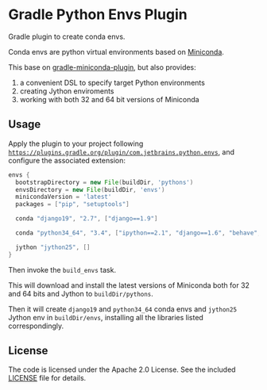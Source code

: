 Gradle Python Envs Plugin
========================

Gradle plugin to create conda envs.

Conda envs are python virtual environments based on [Miniconda](http://conda.pydata.org/miniconda.html).

This base on [gradle-miniconda-plugin](https://github.com/palantir/gradle-miniconda-plugin),
but also provides:

1. a convenient DSL to specify target Python environments 
2. creating Jython enviroments
3. working with both 32 and 64 bit versions of Miniconda

Usage
-----
                                                
Apply the plugin to your project following
[`https://plugins.gradle.org/plugin/com.jetbrains.python.envs`](https://plugins.gradle.org/plugin/com.jetbrains.python.envs),
and configure the associated extension:

```gradle
envs {
  bootstrapDirectory = new File(buildDir, 'pythons')
  envsDirectory = new File(buildDir, 'envs')
  minicondaVersion = 'latest'
  packages = ["pip", "setuptools"]

  conda "django19", "2.7", ["django==1.9"]

  conda "python34_64", "3.4", ["ipython==2.1", "django==1.6", "behave", "jinja2", "tox==2.0"]

  jython "jython25", []
}
```

Then invoke the `build_envs` task. 

This will download and install the latest versions of Miniconda both for 32 and 64 bits and Jython to 
`buildDir/pythons`.

Then it will create `django19` and `python34_64` conda envs and `jython25` Jython env in `buildDir/envs`,
installing all the libraries listed correspondingly.


License
-------

The code is licensed under the Apache 2.0 License. See the included
[LICENSE](LICENSE) file for details.


